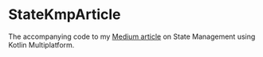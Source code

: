 # StateKmpArticle
The accompanying code to my [Medium article](https://medium.com/@cgaisl/harnessing-the-trifecta-of-state-kotlin-multiplatform-part-4-4-e5a3ee1a61a6) on State Management using Kotlin Multiplatform.
